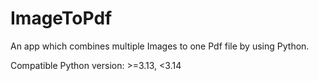 # ImageToPdf

An app which combines multiple Images to one Pdf file by using Python.

Compatible Python version: >=3.13, <3.14
